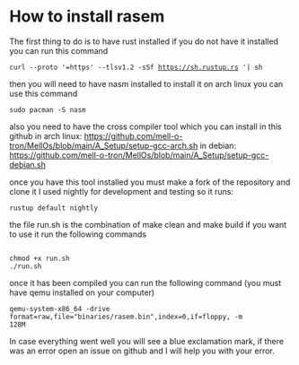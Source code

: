 # How to install rasem

The first thing to do is to have rust installed if you do not have it installed you can run this command

<code>curl --proto '=https' --tlsv1.2 -sSf https://sh.rustup.rs '| sh</code>

then you will need to have nasm installed to install it on arch linux you can use this command

<code>sudo pacman -S nasm</code>

also you need to have the cross compiler tool which you can install in this github
in arch linux: https://github.com/mell-o-tron/MellOs/blob/main/A_Setup/setup-gcc-arch.sh
in debian: https://github.com/mell-o-tron/MellOs/blob/main/A_Setup/setup-gcc-debian.sh

once you have this tool installed you must make a fork of the repository and clone it I used nightly for development and testing so it runs:

<code>rustup default nightly</code>

the file run.sh is the combination of make clean and make build if you want to use it run the following commands

<code>
chmod +x run.sh
./run.sh
</code>

once it has been compiled you can run the following command (you must have qemu installed on your computer)

<code>qemu-system-x86_64 -drive format=raw,file="binaries/rasem.bin",index=0,if=floppy, -m 128M</code>

In case everything went well you will see a blue exclamation mark, if there was an error open an issue on github and I will help you with your error.
